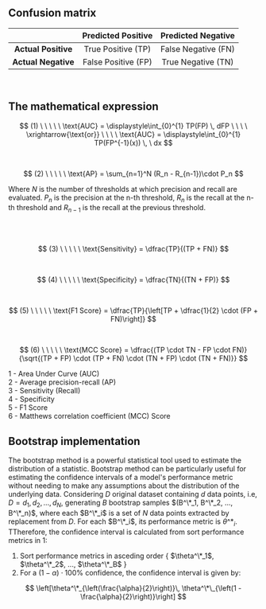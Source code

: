 ## **Confusion matrix**
<div align="center">

|                      | **Predicted Positive** | **Predicted Negative** |
|:--------------------:|:----------------------:|:----------------------:|
| **Actual Positive**  | True Positive (TP)     | False Negative (FN)    |
| **Actual Negative**  | False Positive (FP)    | True Negative (TN)     |

</div>

</br>

## **The mathematical expression**

$$
(1) \ \ \ \ \ \text{AUC} = \displaystyle\int_{0}^{1} TP(FP) \, dFP \ \ \ \  \xrightarrow{\text{or}}  \ \ \ \ \text{AUC} = \displaystyle\int_{0}^{1} TP(FP^{-1}(x))  \, \ dx
$$

<br>


$$
(2) \ \ \ \ \  \text{AP} = \sum_{n=1}^N (R_n - R_{n-1})\cdot P_n
$$

Where $N$ is the number of thresholds at which precision and recall are evaluated. $P_n$ is the precision at the n-th threshold, $R_n$ is the recall at the n-th threshold and $R_{n-1}$ is the recall at the previous threshold. 

<br>

<br>


$$
(3) \ \ \ \ \  \text{Sensitivity} = \dfrac{TP}{(TP + FN)}
$$

<br>

$$
(4) \ \ \ \ \  \text{Specificity} = \dfrac{TN}{(TN + FP)}
$$

<br>

$$
(5) \ \ \ \ \  \text{F1 Score} = \dfrac{TP}{\left[TP + \dfrac{1}{2} \cdot (FP + FN)\right]}
$$

<br>

$$
(6) \ \ \ \ \  \text{MCC Score} = \dfrac{(TP \cdot TN - FP \cdot FN)}{\sqrt{(TP + FP) \cdot (TP + FN) \cdot (TN + FP) \cdot (TN + FN)}}
$$

1 - Area Under Curve (AUC)  
2 - Average precision-recall (AP)  
3 - Sensitivity (Recall)  
4 - Specificity  
5 - F1 Score  
6 - Matthews correlation coefficient (MCC) Score
<p style="text-align: justify;">

## **Bootstrap implementation**

The bootstrap method is a powerful statistical tool used to estimate the distribution of a statistic. Bootstrap method can be particularly useful for estimating the confidence intervals of a model's 
performance metric without needing to make any assumptions about the distribution of the underlying data.
Considering $D$ original dataset containing $d$ data points, i.e, $D = d_1, d_2, ..., d_{N}$, generating $B$ bootstrap samples $(B^\*_1, B^\*_2, ..., B^\*_n)$,  where each $B^\*_i$ is a set of $N$ data points extracted by replacement from $D$. For each $B^\*_i$, its performance metric is $θ\^*_i$. TTherefore, the confidence interval is calculated from sort performance metrics in 1:

1. Sort performance metrics in asceding order { $\theta^\*_1$, $\theta^\*_2$, ..., $\theta^\*_B$ }
2. For a $(1- \alpha)\cdot 100 \%$ confidence, the confidence interval is given by:

$$
\left[\theta^\*_{\left(\frac{\alpha}{2}\right)}\,  \theta^\*\_{\left(1 - \frac{\alpha}{2}\right)}\right]
$$ 
